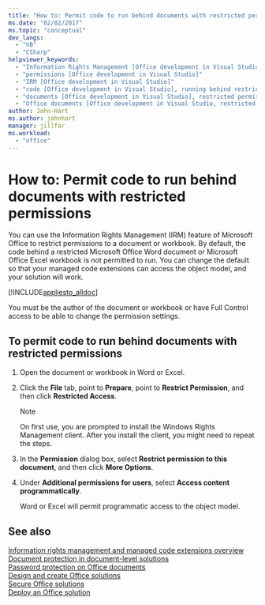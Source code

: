 ```yaml
---
title: "How to: Permit code to run behind documents with restricted permissions"
ms.date: "02/02/2017"
ms.topic: "conceptual"
dev_langs: 
  - "VB"
  - "CSharp"
helpviewer_keywords: 
  - "Information Rights Management [Office development in Visual Studio]"
  - "permissions [Office development in Visual Studio]"
  - "IRM [Office development in Visual Studio]"
  - "code [Office development in Visual Studio], running behind restricted documents"
  - "documents [Office development in Visual Studio], restricted permissions"
  - "Office documents [Office development in Visual Studio, restricted permissions"
author: John-Hart
ms.author: johnhart
manager: jillfar
ms.workload: 
  - "office"
---
```

# How to: Permit code to run behind documents with restricted permissions
  You can use the Information Rights Management (IRM) feature of Microsoft Office to restrict permissions to a document or workbook. By default, the code behind a restricted Microsoft Office Word document or Microsoft Office Excel workbook is not permitted to run. You can change the default so that your managed code extensions can access the object model, and your solution will work.  
  
 [!INCLUDE[appliesto_alldoc](../vsto/includes/appliesto-alldoc-md.md)]  
  
 You must be the author of the document or workbook or have Full Control access to be able to change the permission settings.  
  
## To permit code to run behind documents with restricted permissions  
  
1. Open the document or workbook in Word or Excel.  
  
2. Click the **File** tab, point to **Prepare**, point to **Restrict Permission**, and then click **Restricted Access**.  
  
   > [!NOTE]  
   >  On first use, you are prompted to install the Windows Rights Management client. After you install the client, you might need to repeat the steps.  
  
3. In the **Permission** dialog box, select **Restrict permission to this document**, and then click **More Options**.  
  
4. Under **Additional permissions for users**, select **Access content programmatically**.  
  
   Word or Excel will permit programmatic access to the object model.  
  
## See also  
 [Information rights management and managed code extensions overview](../vsto/information-rights-management-and-managed-code-extensions-overview.md)   
 [Document protection in document-level solutions](../vsto/document-protection-in-document-level-solutions.md)   
 [Password protection on Office documents](../vsto/password-protection-on-office-documents.md)   
 [Design and create Office solutions](../vsto/designing-and-creating-office-solutions.md)   
 [Secure Office solutions](../vsto/securing-office-solutions.md)   
 [Deploy an Office solution](../vsto/deploying-an-office-solution.md)  
